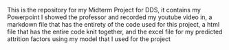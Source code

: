 This is the repository for my Midterm Project for DDS, it contains my Powerpoint I showed the professor and recorded my youtube video in, 
a markdown file that has the entirety of the code used for this project,
a html file that has the entire code knit together,
and the excel file for my predicted attrition factors using my model that I used for the project
